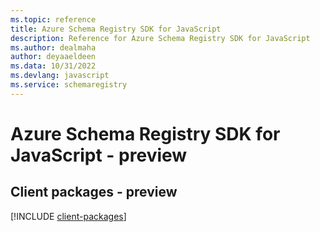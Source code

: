 ```yaml
---
ms.topic: reference
title: Azure Schema Registry SDK for JavaScript
description: Reference for Azure Schema Registry SDK for JavaScript
ms.author: dealmaha
author: deyaaeldeen
ms.data: 10/31/2022
ms.devlang: javascript
ms.service: schemaregistry
---
```

# Azure Schema Registry SDK for JavaScript - preview

## Client packages - preview
[!INCLUDE [client-packages](schema-registry-client-index.md)]
